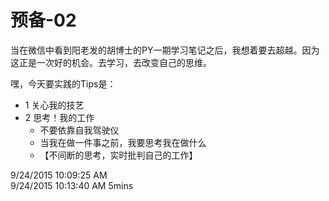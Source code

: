 # 预备-02 #

当在微信中看到阳老发的胡博士的PY一期学习笔记之后，我想着要去超越。因为这正是一次好的机会。去学习，去改变自己的思维。

嘿，今天要实践的Tips是：

- 1 关心我的技艺
- 2 思考！我的工作
	- 不要依靠自我驾驶仪
	- 当我在做一件事之前，我要思考我在做什么
	- 【不间断的思考，实时批判自己的工作】

9/24/2015 10:09:25 AM   
9/24/2015 10:13:40 AM 5mins